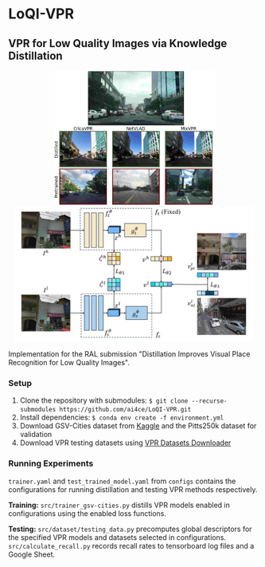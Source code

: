 # LoQI-VPR
## VPR for Low Quality Images via Knowledge Distillation
<p align="center">
    <img src="readme/figure1_retrieval.png" height=270 />
    <img src="readme/figure2_method.png" height=270 />
</p>
Implementation for the RAL submission "Distillation Improves Visual Place Recognition for Low Quality Images".

### Setup
1. Clone the repository with submodules: `$ git clone --recurse-submodules https://github.com/ai4ce/LoQI-VPR.git`
2. Install dependencies: `$ conda env create -f environment.yml`
3. Download GSV-Cities dataset from [Kaggle](https://www.kaggle.com/datasets/amaralibey/gsv-cities) and the Pitts250k dataset for validation
4. Download VPR testing datasets using [VPR Datasets Downloader](https://github.com/gmberton/vpr-datasets-downloader)

### Running Experiments
`trainer.yaml` and `test_trained_model.yaml` from `configs` contains the configurations for running distillation and testing VPR methods respectively.

**Training:** `src/trainer_gsv-cities.py` distills VPR models enabled in configurations using the enabled loss functions.

**Testing:** `src/dataset/testing_data.py` precomputes global descriptors for the specified VPR models and datasets selected in configurations. `src/calculate_recall.py` records recall rates to tensorboard log files and a Google Sheet.